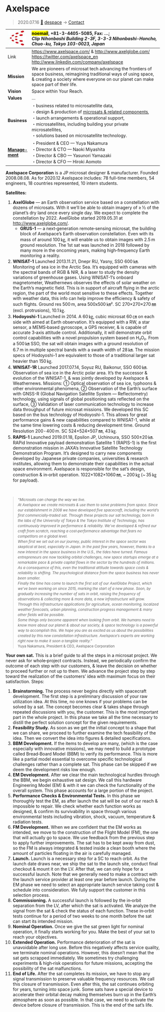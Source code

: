 # Axelspace
> 2020.07.16 [🚀](../index/index.md) [despace](index.md) → [Contact](contact.md)

|[![](f/contact/a/axelspace_logo1_thumb.jpg)](f/contact/a/axelspace_logo1.png)|<mark>noemail</mark>, +81-3-4405-5085, Fax: …;<br> *Clip Nihonbashi Building 2-3F, 3-3-3 Nihonbashi-Honcho, Chuo-ku, Tokyo 103-0023, Japan*|
|:--|:--|
|Link|<https://www.axelspace.com/> & <http://www.axelglobe.com/><br> <https://twitter.com/axelspace_en><br> <http://www.linkedin.com/company/axelspace>|
|**Mission**|We are pioneers of microsat tech advancing the frontiers of space business, reimagining traditional ways of using space, & creating a society where everyone on our planet can make space part of their life.|
|**Vision**|Space within Your Reach.|
|**Values**|…|
|**Business**|・business related to microsatellite data,<br> ・design & production of [microsats & related components](sc.md),<br> ・launch arrangements & operational support,<br> ・microsatellites, including building your private microsatellites,<br> ・solutions based on microsatellite technology.|
|**[Manage-<br>ment](mgmt.md)**|・President & CEO — Yuya Nakamura<br> ・Director & CTO — Naoki Miyashita<br> ・Director & CBO — Yasunori Yamazaki<br> ・Director & CFO — Hiroki Aomoto|

**Axelspace Corporation** is a JP microsat designer & manufacturer. Founded 2008.08.08. As for 2020.12 Axelspace includes: 78 full-time members, 54 engineers, 18 countries represented, 10 intern students.

**Satellites:**

   1. **AxelGlobe** — an Earth observation service based on a constellation with dozens of microsats. With it we’ll be able to obtain imagery of ≥ ½ of the planet’s dry land once every single day. We expect to complete the constellation by 2022. AxelGlobe started 2019.05.31 at <http://www.axelglobe.com/>.
      - **GRUS-1** — a next‑generation remote‑sensing microsat, the building block of Axelspace’s Earth observation constellation. Even with its mass of around 100 ㎏, it will enable us to obtain images with 2.5 m ground resolution. The 1st sat was launched in 2018 followed by many more in the oncoming years, making high‑frequency Earth monitoring a reality.
   1. **WNISAT-1** Launched 2013.11.21, Dnepr RU, Yasny, SSO 600 ㎞. Monitoring of sea ice in the Arctic Sea. It’s equipped with cameras with the spectral bands of RGB & NIR, & a laser to study the density variations of greenhouse gases. Using WNISAT-1’s onboard magnetometer, Weathernews observes the effects of solar weather on the Earth’s magnetic field. This is in support of aircraft flying in the arctic region, the part of the world most sensitive to these effects. Together with weather data, this info can help improve the efficiency & safety of such flights. Ground res 500 m, area 500x500 ㎞². SC 270×270×270 ㎜ (excl. protrusions), 10.1 ㎏.
   1. **Hodoyoshi-1** Launched in 2014. A 60 ㎏, cubic microsat 60 ㎝ on each side with aimed at Earth observation. It’s equipped with a RW, a star sensor, a MEMS‑based gyroscope, a GPS receiver, & is capable of accurate 3‑axis attitude control. Additionally, it will demonstrate orbit control capabilities with a novel propulsion system based on H₂O₂. From a 500 ㎞ SSO, the sat will obtain images with a ground resolution of 6.7 m in multiple spectral bands with a swath width of 28 ㎞. The mission specs of Hodoyoshi-1 are equivalent to those of a traditional larger sat heavier than 150 ㎏.
   1. **WNISAT-1R** Launched 2017.07.14, Soyuz RU, Baikonur, SSO 600 ㎞. Observation of sea ice in the Arctic polar area. It’s the successor & evolution of the WNISAT-1, & was jointly developed by Axelspace & Weathernews. Missions: ➀ Optical observation of sea ice, typhoons & other environmental phenomena, ➁ Observation of the Earth’s surface with GNSS-R (Global Navigation Satellite System — Reflectometry) technology, using signals of global positioning sats reflected on the surface, ➂ Validation of laser communication technology to increase data throughput of future microsat missions. We developed this SC based on the bus technology of Hodoyoshi-1. This allows for great performance gains & new capabilities compared to WNISAT-1, while at the same time lowering costs & reducing development time. Ground Resolution 200 ‑ 400 m. SC 524×524×507 ㎜, 43 ㎏.
   1. **RAPIS-1** Launched 2019.01.18, Epsilon JP, Uchinoura, SSO 500±20 ㎞. RAPid Innovative payload demonstration Satellite 1 (RAPIS-1) is the first demonstration mission in JAXA’s Innovative Satellite Technology Demonstration Program. It’s designed to carry new components developed by Japanese private companies, universities & research institutes, allowing them to demonstrate their capabilities in the actual space environment. Axelspace is responsible for the sat’s design, construction & in‑orbit operation. 1022×1082×1060 ㎜, ~ 200 ㎏ (~ 35 ㎏ for payload).

<p style="page-break-after:always"> </p>

> <small>*“Microsats can change the way we live.<br> At Axelspace we create microsats & use them to solve problems from space. Since our establishment in 2008 we have developed five spacecraft, including the world’s first commercially‑traded sat. Through these projects our sat technology, born in the labs of the University of Tokyo & the Tokyo Institute of Technology, has continuously improved in performance & reliability. We’ve developed & refined our craft from scratch, reaching a cost‑performance advantage that fears no competitors on a global level.<br> When first we set out on our journey, public interest in the space sector was skeptical at best, especially in Japan. In the past few years, however, thanks to a new interest in the space business in the U.S., the tides have turned. Famous entrepreneurs are now tackling orbital challenges, new space startups emerge at a remarkable pace & private capital flows in the sector by the hundreds of millions. As a consequence of this, even the traditional attitude towards space costs & reliability is shifting. The psychological distance from the space business has never been smaller.<br> Finally the time has come to launch the first sat of our AxelGlobe Project, which we’ve been working on since 2015, marking the start of a new phase. Soon, by gradually increasing the number of sats in orbit, raising the frequency of observations & collecting more & more data, a new infrastructure will grow. Through this infrastructure applications for agriculture, ocean monitoring, localized weather forecasts, urban planning, construction progress management & many other fields will be possible.<br> Some things only become apparent when looking from orbit. We humans need to know more about our planet & about our society, & space technology is a powerful way to accomplish this. We hope you are as excited as us about the possibilities created by this new constellation infrastructure. Axelspace’s experts are working right now to make it soon a tangible reality.”*<br> Yuya Nakamura, President & CEO, Axelspace Corporation</small>

**Your own sat.** This is a brief guide to all the steps in a microsat project. We never ask for whole‑project contracts. Instead, we periodically confirm the outcome of each step with our customers, & leave the decision on whether to proceed further or not up to them. We advance the project step by step toward the realization of the customers’ idea with maximum focus on their satisfaction. Steps:

   1. **Brainstorming.** The process never begins directly with spacecraft development. The first step is a preliminary discussion of your raw utilization idea. At this time, no one knows if your problems can be solved by a sat. The concept becomes clear & takes shape through repeated discussions with you, the customer. This is the most important part in the whole project. In this phase we take all the time necessary to distill the perfect solution concept for the given requirements.
   1. **Feasibility Study.** As soon as we get the initial concept to a shape that we can share, we proceed to further examine the tech feasibility of the idea. Then we convert the idea into figures & detailed specifications.
   1. **BBM Development.** If the items to develop are many, (which is the case especially with innovative missions), we may need to build a prototype called Bread‑Board Model (BBM) to verify its performance. This is more like a partial model essential to overcome specific technological challenges rather than a complete sat. This phase can be skipped if we deem the development risks low enough.
   1. **EM Development.** After we clear the main technological hurdles through the BBM, we begin exhaustive sat design. We call this hardware Engineering Model (EM) & with it we can check the functionality of the overall system. This phase accounts for a large portion of the project.
   1. **Performance Checks & Environmental Tests.** In this phase we thoroughly test the EM, as after launch the sat will be out of our reach & impossible to repair. We check whether each function works as designed, & confirm its survivability in space through various environmental tests including vibration, shock, vacuum, temperature & radiation tests.
   1. **FM Development.** When we are confident that the EM works as intended, we move to the construction of the Flight Model (FM), the one that will actually go to space. We use feedback from the previous step to apply further improvements. The sat has to be kept away from dust, so the FM is always integrated & tested inside a clean booth where the amount of particles floating in the air is carefully managed.
   1. **Launch.** Launch is a necessary step for a SC to reach orbit. As the launch date draws near, we ship the sat to the launch site, conduct final checkout & mount it on the LV. After that, we can only hope for a successful launch. Note that we generally need to make a contract with the launch service provider at least one year before launch. During the EM phase we need to select an appropriate launch service taking cost & schedule into consideration. We fully support the customer in this selection process.
   1. **Commissioning.** A successful launch is followed by the in‑orbit separation from the LV, after which the sat is activated. We analyze the signal from the sat & check the status of each function. These in‑orbit tests continue for a period of two weeks to one month before the sat can start its intended mission.
   1. **Nominal Operation.** Once we give the sat green light for nominal operation, it finally starts working for you. Make the best of your sat to reach your objectives.
   1. **Extended Operation.** Performance deterioration of the sat is unavoidable after long use. Before this negatively affects service quality, we terminate nominal operations. However, this doesn’t mean that the sat gets scrapped immediately. We sometimes try challenging experiments & high‑risk operations for future missions, accepting the possibility of the sat malfunctions.
   1. **End of Life.** After the sat completes its mission, we have to stop any signal transmission to preserve valuable frequency resources. We call this closure of transmission. Even after this, the sat continues orbiting for years, turning into space junk. Some sats have a special device to accelerate their orbital decay making themselves burn up in the Earth’s atmosphere as soon as possible. In that case, we need to activate the device before closure of transmission. This is the end of the sat’s life.

